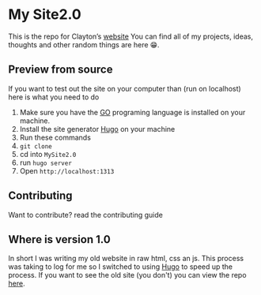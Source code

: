 # My Site2.0

This is the repo for Clayton’s [website](https://claytoneasley.org/)
You can find all of my projects, ideas, thoughts and other random things are here  😁.

## Preview from source

If you want to test out the site on your computer than (run on localhost) here is what you need to do

1. Make sure you have the [GO](https://go.dev/) programing language is installed on your machine.
2. Install the site generator [Hugo](https://gohugo.io/) on your machine
3. Run these commands
4. `git clone`
5. cd into `MySite2.0`
6. run `hugo server`
7. Open `http://localhost:1313`


## Contributing

Want to contribute? read the contributing guide


## Where is version 1.0
In short I was writing my old website in raw html, css an js. This process was taking to log for me so I switched to using [Hugo](https://gohugo.io/) to speed up the process. If you want to see the old site (you don't) you can view the repo [here](https://github.com/clayton14/MySite). 